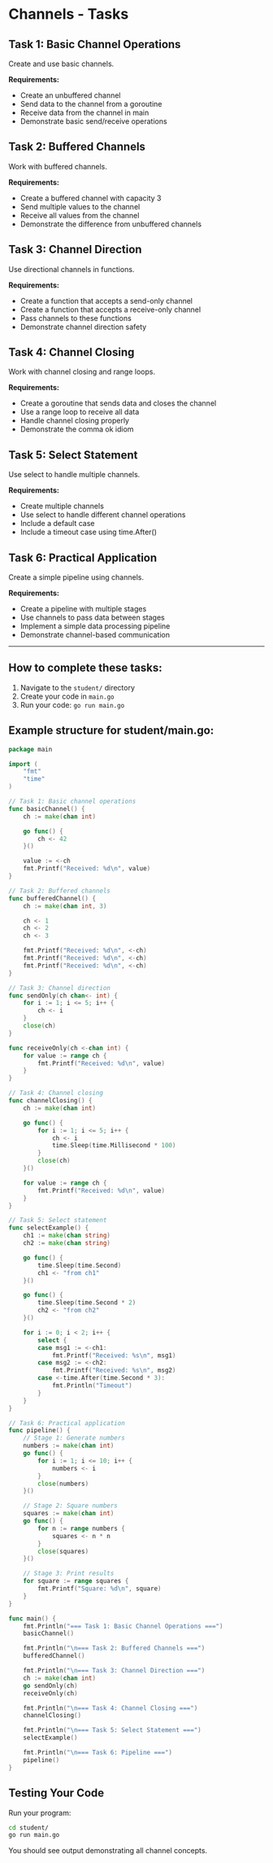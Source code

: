 # Channels - Tasks

## Task 1: Basic Channel Operations
Create and use basic channels.

**Requirements:**
- Create an unbuffered channel
- Send data to the channel from a goroutine
- Receive data from the channel in main
- Demonstrate basic send/receive operations

## Task 2: Buffered Channels
Work with buffered channels.

**Requirements:**
- Create a buffered channel with capacity 3
- Send multiple values to the channel
- Receive all values from the channel
- Demonstrate the difference from unbuffered channels

## Task 3: Channel Direction
Use directional channels in functions.

**Requirements:**
- Create a function that accepts a send-only channel
- Create a function that accepts a receive-only channel
- Pass channels to these functions
- Demonstrate channel direction safety

## Task 4: Channel Closing
Work with channel closing and range loops.

**Requirements:**
- Create a goroutine that sends data and closes the channel
- Use a range loop to receive all data
- Handle channel closing properly
- Demonstrate the comma ok idiom

## Task 5: Select Statement
Use select to handle multiple channels.

**Requirements:**
- Create multiple channels
- Use select to handle different channel operations
- Include a default case
- Include a timeout case using time.After()

## Task 6: Practical Application
Create a simple pipeline using channels.

**Requirements:**
- Create a pipeline with multiple stages
- Use channels to pass data between stages
- Implement a simple data processing pipeline
- Demonstrate channel-based communication

---

## How to complete these tasks:

1. Navigate to the `student/` directory
2. Create your code in `main.go`
3. Run your code: `go run main.go`

## Example structure for student/main.go:
```go
package main

import (
    "fmt"
    "time"
)

// Task 1: Basic channel operations
func basicChannel() {
    ch := make(chan int)

    go func() {
        ch <- 42
    }()

    value := <-ch
    fmt.Printf("Received: %d\n", value)
}

// Task 2: Buffered channels
func bufferedChannel() {
    ch := make(chan int, 3)

    ch <- 1
    ch <- 2
    ch <- 3

    fmt.Printf("Received: %d\n", <-ch)
    fmt.Printf("Received: %d\n", <-ch)
    fmt.Printf("Received: %d\n", <-ch)
}

// Task 3: Channel direction
func sendOnly(ch chan<- int) {
    for i := 1; i <= 5; i++ {
        ch <- i
    }
    close(ch)
}

func receiveOnly(ch <-chan int) {
    for value := range ch {
        fmt.Printf("Received: %d\n", value)
    }
}

// Task 4: Channel closing
func channelClosing() {
    ch := make(chan int)

    go func() {
        for i := 1; i <= 5; i++ {
            ch <- i
            time.Sleep(time.Millisecond * 100)
        }
        close(ch)
    }()

    for value := range ch {
        fmt.Printf("Received: %d\n", value)
    }
}

// Task 5: Select statement
func selectExample() {
    ch1 := make(chan string)
    ch2 := make(chan string)

    go func() {
        time.Sleep(time.Second)
        ch1 <- "from ch1"
    }()

    go func() {
        time.Sleep(time.Second * 2)
        ch2 <- "from ch2"
    }()

    for i := 0; i < 2; i++ {
        select {
        case msg1 := <-ch1:
            fmt.Printf("Received: %s\n", msg1)
        case msg2 := <-ch2:
            fmt.Printf("Received: %s\n", msg2)
        case <-time.After(time.Second * 3):
            fmt.Println("Timeout")
        }
    }
}

// Task 6: Practical application
func pipeline() {
    // Stage 1: Generate numbers
    numbers := make(chan int)
    go func() {
        for i := 1; i <= 10; i++ {
            numbers <- i
        }
        close(numbers)
    }()

    // Stage 2: Square numbers
    squares := make(chan int)
    go func() {
        for n := range numbers {
            squares <- n * n
        }
        close(squares)
    }()

    // Stage 3: Print results
    for square := range squares {
        fmt.Printf("Square: %d\n", square)
    }
}

func main() {
    fmt.Println("=== Task 1: Basic Channel Operations ===")
    basicChannel()

    fmt.Println("\n=== Task 2: Buffered Channels ===")
    bufferedChannel()

    fmt.Println("\n=== Task 3: Channel Direction ===")
    ch := make(chan int)
    go sendOnly(ch)
    receiveOnly(ch)

    fmt.Println("\n=== Task 4: Channel Closing ===")
    channelClosing()

    fmt.Println("\n=== Task 5: Select Statement ===")
    selectExample()

    fmt.Println("\n=== Task 6: Pipeline ===")
    pipeline()
}
```

## Testing Your Code

Run your program:
```bash
cd student/
go run main.go
```

You should see output demonstrating all channel concepts.